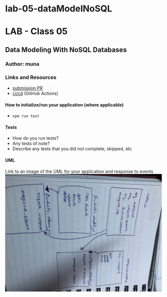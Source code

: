 # lab-05-dataModelNoSQL

# LAB - Class 05

## Data Modeling With NoSQL Databases

### Author: muna

### Links and Resources

- [submission PR](https://github.com/401-advanced-javascript-muna/lab-05-data-model-nosql/pull/1)
- [ci/cd](https://github.com/401-advanced-javascript-muna/lab-05-data-model-nosql/actions) (GitHub Actions)



#### How to initialize/run your application (where applicable)

-  `npm run test`

#### Tests

- How do you run tests?
- Any tests of note?
- Describe any tests that you did not complete, skipped, etc

#### UML

Link to an image of the UML for your application and response to events
![UML](uml5.jpg)
